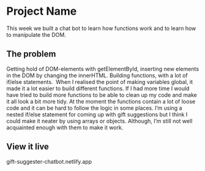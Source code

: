 # Project Name

This week we built a chat bot to learn how functions work and to learn how to manipulate the DOM.

## The problem

Getting hold of DOM-elements with getElementById, inserting new elements in the DOM by changing the innerHTML. Building functions, with a lot of if/else statements.  When I realised the point of making variables global, it made it a lot easier to build different functions. If I had more time I would have tried to build more functions to be able to clean up my code and make it all look a bit more tidy. At the moment the functions contain a lot of loose code and it can be hard to follow the logic in some places. I’m using a nested if/else statement for coming up with gift suggestions but I think I could make it neater by using arrays or objects. Although, I’m still not well acquainted enough with them to make it work. 

## View it live

gift-suggester-chatbot.netlify.app
